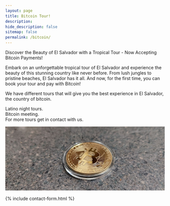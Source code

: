 ```yaml
---
layout: page
title: Bitcoin Tour!
description:
hide_description: false
sitemap: false
permalink: /bitcoin/
---
```

Discover the Beauty of El Salvador with a Tropical Tour - Now Accepting Bitcoin Payments!

Embark on an unforgettable tropical tour of El Salvador and experience the beauty of this stunning country like never before. From lush jungles to pristine beaches, El Salvador has it all. And now, for the first time, you can book your tour and pay with Bitcoin!

We have different tours that will give you the best experience in El Salvador, the country of bitcoin.

Latino night tours.<br>Bitcoin meeting.<br>For more tours get in contact with us.

![Volcano](/assets/img/bitcoin/bitcoin-coin.jpg)

{% include contact-form.html %}
